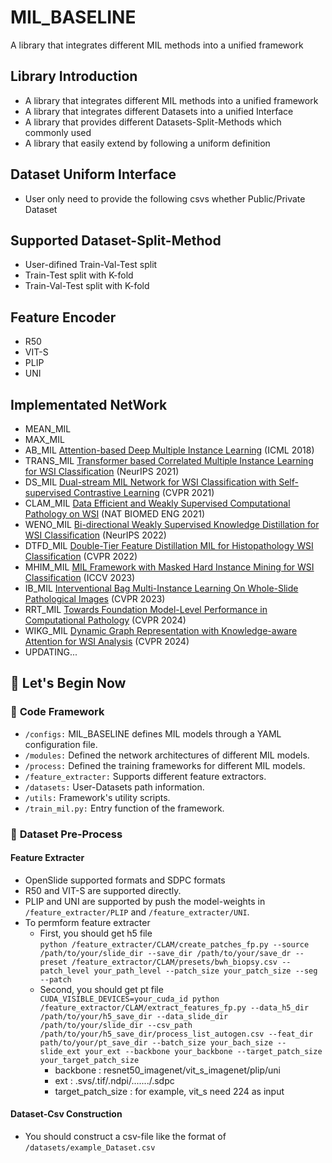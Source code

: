 # MIL_BASELINE
A library that integrates different MIL methods into a unified framework

## Library Introduction
* A library that integrates different MIL methods into a unified framework
* A library that integrates different Datasets into a unified Interface
* A library that provides different Datasets-Split-Methods which commonly used
* A library that easily extend by following a uniform definition

## Dataset Uniform Interface
* User only need to provide the following csvs whether Public/Private Dataset
  
## Supported Dataset-Split-Method
* User-difined Train-Val-Test split
* Train-Test split with K-fold
* Train-Val-Test split with K-fold

## Feature Encoder
* R50
* VIT-S
* PLIP
* UNI
  
## Implementated NetWork
* MEAN_MIL
* MAX_MIL
* AB_MIL [Attention-based Deep Multiple Instance Learning](https://arxiv.org/abs/1802.04712) (ICML 2018) 
* TRANS_MIL [Transformer based Correlated Multiple Instance Learning for WSI Classification](https://arxiv.org/abs/2106.00908) (NeurIPS 2021)
* DS_MIL [Dual-stream MIL Network for WSI Classification with Self-supervised Contrastive Learning](https://arxiv.org/abs/2011.08939) (CVPR 2021)
* CLAM_MIL [Data Efficient and Weakly Supervised Computational Pathology on WSI](https://arxiv.org/abs/2004.09666) (NAT BIOMED ENG 2021)
* WENO_MIL [Bi-directional Weakly Supervised Knowledge Distillation for WSI Classification](https://arxiv.org/abs/2210.03664) (NeurIPS 2022)
* DTFD_MIL [Double-Tier Feature Distillation MIL for Histopathology WSI Classification](https://arxiv.org/abs/2203.12081) (CVPR 2022)
* MHIM_MIL [MIL Framework with Masked Hard Instance Mining for WSI Classification](https://arxiv.org/abs/2307.15254) (ICCV 2023)
* IB_MIL [Interventional Bag Multi-Instance Learning On Whole-Slide Pathological Images](https://arxiv.org/abs/2303.06873) (CVPR 2023)
* RRT_MIL [Towards Foundation Model-Level Performance in Computational Pathology](https://arxiv.org/abs/2402.17228) (CVPR 2024)
* WIKG_MIL [Dynamic Graph Representation with Knowledge-aware Attention for WSI Analysis](https://arxiv.org/abs/2403.07719) (CVPR 2024)
* UPDATING...

## :orange_book: Let's Begin Now
### 🔨 **Code Framework**
- `/configs:` MIL_BASELINE defines MIL models through a YAML configuration file.
- `/modules:` Defined the network architectures of different MIL models.
- `/process:` Defined the training frameworks for different MIL models.
- `/feature_extracter:` Supports different feature extractors.
- `/datasets:` User-Datasets path information.
- `/utils:` Framework's utility scripts.
- `/train_mil.py:` Entry function of the framework.

### 📁 **Dataset Pre-Process**
#### **Feature Extracter**
- OpenSlide supported formats and SDPC formats
- R50 and VIT-S are supported directly.
- PLIP and UNI are supported by push the model-weights in `/feature_extracter/PLIP` and `/feature_extracter/UNI`.
- To permform feature extracter </br>
  - First, you should get h5 file </br>
`python /feature_extracter/CLAM/create_patches_fp.py --source /path/to/your/slide_dir --save_dir /path/to/your/save_dr --preset /feature_extractor/CLAM/presets/bwh_biopsy.csv --patch_level your_path_level --patch_size your_patch_size --seg --patch` 
  - Second, you should get pt file </br>
`CUDA_VISIBLE_DEVICES=your_cuda_id python /feature_extractor/CLAM/extract_features_fp.py --data_h5_dir /path/to/your/h5_save_dir --data_slide_dir /path/to/your/slide_dir --csv_path /path/to/your/h5_save_dir/process_list_autogen.csv --feat_dir path/to/your/pt_save_dir --batch_size your_bach_size --slide_ext your_ext --backbone your_backbone --target_patch_size your_target_patch_size`
      - backbone : resnet50_imagenet/vit_s_imagenet/plip/uni
      - ext : .svs/.tif/.ndpi/......./.sdpc
      - target_patch_size : for example, vit_s need 224 as input

#### **Dataset-Csv Construction**
- You should construct a csv-file like the format of `/datasets/example_Dataset.csv`
